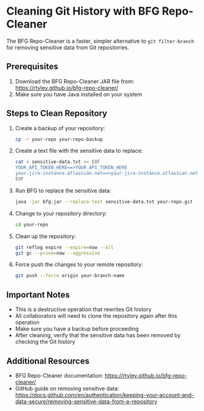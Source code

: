 # Cleaning Git History with BFG Repo-Cleaner

The BFG Repo-Cleaner is a faster, simpler alternative to `git filter-branch` for removing sensitive data from Git repositories.

## Prerequisites

1. Download the BFG Repo-Cleaner JAR file from: https://rtyley.github.io/bfg-repo-cleaner/
2. Make sure you have Java installed on your system

## Steps to Clean Repository

1. Create a backup of your repository:
   ```bash
   cp -r your-repo your-repo-backup
   ```

2. Create a text file with the sensitive data to replace:
   ```bash
   cat > sensitive-data.txt << EOF
   YOUR_API_TOKEN_HERE==>YOUR_API_TOKEN_HERE
   your-jira-instance.atlassian.net==>your-jira-instance.atlassian.net
   EOF
   ```

3. Run BFG to replace the sensitive data:
   ```bash
   java -jar bfg.jar --replace-text sensitive-data.txt your-repo.git
   ```

4. Change to your repository directory:
   ```bash
   cd your-repo
   ```

5. Clean up the repository:
   ```bash
   git reflog expire --expire=now --all
   git gc --prune=now --aggressive
   ```

6. Force push the changes to your remote repository:
   ```bash
   git push --force origin your-branch-name
   ```

## Important Notes

- This is a destructive operation that rewrites Git history
- All collaborators will need to clone the repository again after this operation
- Make sure you have a backup before proceeding
- After cleaning, verify that the sensitive data has been removed by checking the Git history

## Additional Resources

- BFG Repo-Cleaner documentation: https://rtyley.github.io/bfg-repo-cleaner/
- GitHub guide on removing sensitive data: https://docs.github.com/en/authentication/keeping-your-account-and-data-secure/removing-sensitive-data-from-a-repository 